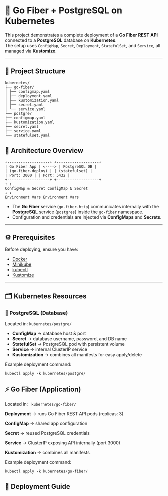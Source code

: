 # 🚀 Go Fiber + PostgreSQL on Kubernetes

This project demonstrates a complete deployment of a **Go Fiber REST API** connected to a **PostgreSQL** database on **Kubernetes**.  
The setup uses `ConfigMap`, `Secret`, `Deployment`, `StatefulSet`, and `Service`, all managed via **Kustomize**.

---

## 🧱 Project Structure
```` 
kubernetes/
├── go-fiber/
│ ├── configmap.yaml
│ ├── deployment.yaml
│ ├── kustomization.yaml
│ ├── secret.yaml
│ └── service.yaml
└── postgre/
├── configmap.yaml
├── kustomization.yaml
├── secret.yaml
├── service.yaml
└── statefulset.yaml
```` 

## 🧩 Architecture Overview
````
+-------------------+ +-------------------+
| Go Fiber App | <----> | PostgreSQL DB |
| (go-fiber-deploy) | | (statefulset) |
| Port: 3000 | | Port: 5432 |
+-------------------+ +-------------------+
↑ ↑
ConfigMap & Secret ConfigMap & Secret
↓ ↓
Environment Vars Environment Vars
````

- The **Go Fiber** service (`go-fiber-http`) communicates internally with the **PostgreSQL** service (`postgres`) inside the `go-fiber` namespace.
- Configuration and credentials are injected via **ConfigMaps** and **Secrets**.

---

## ⚙️ Prerequisites

Before deploying, ensure you have:
- [Docker](https://www.docker.com/)
- [Minikube](https://minikube.sigs.k8s.io/)
- [kubectl](https://kubernetes.io/docs/tasks/tools/)
- [Kustomize](https://kubectl.docs.kubernetes.io/installation/kustomize/)

---

## 🗂️ Kubernetes Resources

### 🐘 PostgreSQL (Database)
Located in: `kubernetes/postgre/`

- **ConfigMap** → database host & port  
- **Secret** → database username, password, and DB name  
- **StatefulSet** → PostgreSQL pod with persistent volume  
- **Service** → internal ClusterIP service  
- **Kustomization** → combines all manifests for easy apply/delete  

Example deployment command:
````
kubectl apply -k kubernetes/postgre/
```` 
## ⚡ Go Fiber (Application)

Located in: ```` kubernetes/go-fiber/````

**Deployment** → runs Go Fiber REST API pods (replicas: 3)

**ConfigMap** → shared app configuration

**Secret** → reused PostgreSQL credentials

**Service** → ClusterIP exposing API internally (port 3000)

**Kustomization** → combines all manifests

Example deployment command:
`````
kubectl apply -k kubernetes/go-fiber/
```````
## 🚀 Deployment Guide
